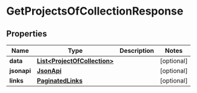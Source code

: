 

# GetProjectsOfCollectionResponse


## Properties

| Name | Type | Description | Notes |
|------------ | ------------- | ------------- | -------------|
|**data** | [**List&lt;ProjectOfCollection&gt;**](ProjectOfCollection.md) |  |  [optional] |
|**jsonapi** | [**JsonApi**](JsonApi.md) |  |  [optional] |
|**links** | [**PaginatedLinks**](PaginatedLinks.md) |  |  [optional] |



